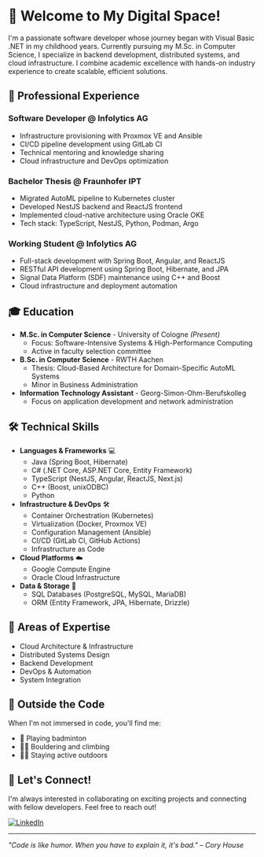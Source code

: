 # 👋 Welcome to My Digital Space!

I'm a passionate software developer whose journey began with Visual Basic .NET in my childhood years. Currently pursuing my M.Sc. in Computer Science, I specialize in backend development, distributed systems, and cloud infrastructure. I combine academic excellence with hands-on industry experience to create scalable, efficient solutions.

## 💼 Professional Experience

### Software Developer @ Infolytics AG
- Infrastructure provisioning with Proxmox VE and Ansible
- CI/CD pipeline development using GitLab CI
- Technical mentoring and knowledge sharing
- Cloud infrastructure and DevOps optimization

### Bachelor Thesis @ Fraunhofer IPT
- Migrated AutoML pipeline to Kubernetes cluster
- Developed NestJS backend and ReactJS frontend
- Implemented cloud-native architecture using Oracle OKE
- Tech stack: TypeScript, NestJS, Python, Podman, Argo

### Working Student @ Infolytics AG
- Full-stack development with Spring Boot, Angular, and ReactJS
- RESTful API development using Spring Boot, Hibernate, and JPA
- Signal Data Platform (SDF) maintenance using C++ and Boost
- Cloud infrastructure and deployment automation

## 🎓 Education
- **M.Sc. in Computer Science** - University of Cologne *(Present)*
  - Focus: Software-Intensive Systems & High-Performance Computing
  - Active in faculty selection committee
- **B.Sc. in Computer Science** - RWTH Aachen
  - Thesis: Cloud-Based Architecture for Domain-Specific AutoML Systems
  - Minor in Business Administration
- **Information Technology Assistant** - Georg-Simon-Ohm-Berufskolleg
  - Focus on application development and network administration

## 🛠 Technical Skills
- **Languages & Frameworks** 💻
  - Java (Spring Boot, Hibernate) 
  - C# (.NET Core, ASP.NET Core, Entity Framework) 
  - TypeScript (NestJS, Angular, ReactJS, Next.js) 
  - C++ (Boost, unixODBC) 
  - Python 
- **Infrastructure & DevOps** 🛠
  - Container Orchestration (Kubernetes) 
  - Virtualization (Docker, Proxmox VE) 
  - Configuration Management (Ansible) 
  - CI/CD (GitLab CI, GitHub Actions) 
  - Infrastructure as Code
- **Cloud Platforms** ☁️
  - Google Compute Engine 
  - Oracle Cloud Infrastructure 
- **Data & Storage** 💾
  - SQL Databases (PostgreSQL, MySQL, MariaDB)
  - ORM (Entity Framework, JPA, Hibernate, Drizzle) 

## 🚀 Areas of Expertise
- Cloud Architecture & Infrastructure
- Distributed Systems Design
- Backend Development
- DevOps & Automation
- System Integration

## 🎯 Outside the Code
When I'm not immersed in code, you'll find me:
- 🏸 Playing badminton
- 🧗‍♂️ Bouldering and climbing
- 🏃‍♂️ Staying active outdoors

## 🤝 Let's Connect!
I'm always interested in collaborating on exciting projects and connecting with fellow developers. Feel free to reach out!

[![LinkedIn](https://img.shields.io/badge/LinkedIn-0077B5?style=for-the-badge&logo=linkedin&logoColor=white)](https://de.linkedin.com/in/artur-komaristych-89b623171)

---
*"Code is like humor. When you have to explain it, it's bad." – Cory House*
